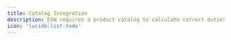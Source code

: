 ```yaml
---
title: Catalog Integration
description: ESW requires a product catalog to calculate correct duties and taxes.
icon: 'lucide:list-todo'
---
```


